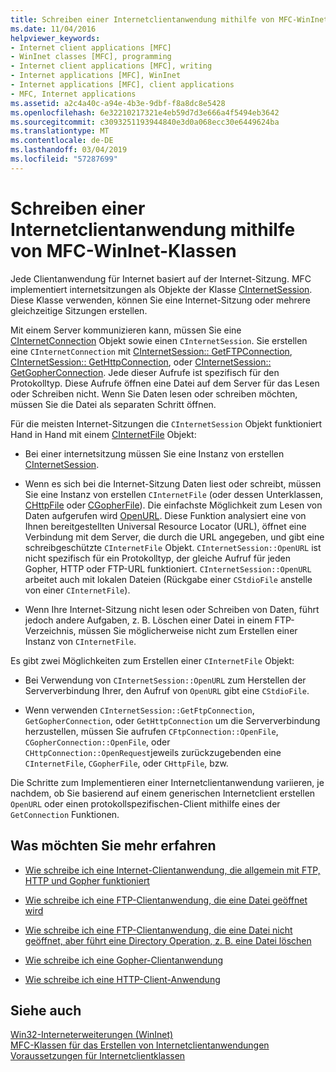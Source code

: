 ```yaml
---
title: Schreiben einer Internetclientanwendung mithilfe von MFC-WinInet-Klassen
ms.date: 11/04/2016
helpviewer_keywords:
- Internet client applications [MFC]
- WinInet classes [MFC], programming
- Internet client applications [MFC], writing
- Internet applications [MFC], WinInet
- Internet applications [MFC], client applications
- MFC, Internet applications
ms.assetid: a2c4a40c-a94e-4b3e-9dbf-f8a8dc8e5428
ms.openlocfilehash: 6e32210217321e4eb59d7d3e666a4f5494eb3642
ms.sourcegitcommit: c3093251193944840e3d0a068ecc30e6449624ba
ms.translationtype: MT
ms.contentlocale: de-DE
ms.lasthandoff: 03/04/2019
ms.locfileid: "57287699"
---
```

# <a name="writing-an-internet-client-application-using-mfc-wininet-classes"></a>Schreiben einer Internetclientanwendung mithilfe von MFC-WinInet-Klassen

Jede Clientanwendung für Internet basiert auf der Internet-Sitzung. MFC implementiert internetsitzungen als Objekte der Klasse [CInternetSession](../mfc/reference/cinternetsession-class.md). Diese Klasse verwenden, können Sie eine Internet-Sitzung oder mehrere gleichzeitige Sitzungen erstellen.

Mit einem Server kommunizieren kann, müssen Sie eine [CInternetConnection](../mfc/reference/cinternetconnection-class.md) Objekt sowie einen `CInternetSession`. Sie erstellen eine `CInternetConnection` mit [CInternetSession:: GetFTPConnection](../mfc/reference/cinternetsession-class.md#getftpconnection), [CInternetSession:: GetHttpConnection](../mfc/reference/cinternetsession-class.md#gethttpconnection), oder [CInternetSession:: GetGopherConnection](../mfc/reference/cinternetsession-class.md#getgopherconnection). Jede dieser Aufrufe ist spezifisch für den Protokolltyp. Diese Aufrufe öffnen eine Datei auf dem Server für das Lesen oder Schreiben nicht. Wenn Sie Daten lesen oder schreiben möchten, müssen Sie die Datei als separaten Schritt öffnen.

Für die meisten Internet-Sitzungen die `CInternetSession` Objekt funktioniert Hand in Hand mit einem [CInternetFile](../mfc/reference/cinternetfile-class.md) Objekt:

- Bei einer internetsitzung müssen Sie eine Instanz von erstellen [CInternetSession](../mfc/reference/cinternetsession-class.md).

- Wenn es sich bei die Internet-Sitzung Daten liest oder schreibt, müssen Sie eine Instanz von erstellen `CInternetFile` (oder dessen Unterklassen, [CHttpFile](../mfc/reference/chttpfile-class.md) oder [CGopherFile](../mfc/reference/cgopherfile-class.md)). Die einfachste Möglichkeit zum Lesen von Daten aufgerufen wird [OpenURL](../mfc/reference/cinternetsession-class.md#openurl). Diese Funktion analysiert eine von Ihnen bereitgestellten Universal Resource Locator (URL), öffnet eine Verbindung mit dem Server, die durch die URL angegeben, und gibt eine schreibgeschützte `CInternetFile` Objekt. `CInternetSession::OpenURL` ist nicht spezifisch für ein Protokolltyp, der gleiche Aufruf für jeden Gopher, HTTP oder FTP-URL funktioniert. `CInternetSession::OpenURL` arbeitet auch mit lokalen Dateien (Rückgabe einer `CStdioFile` anstelle von einer `CInternetFile`).

- Wenn Ihre Internet-Sitzung nicht lesen oder Schreiben von Daten, führt jedoch andere Aufgaben, z. B. Löschen einer Datei in einem FTP-Verzeichnis, müssen Sie möglicherweise nicht zum Erstellen einer Instanz von `CInternetFile`.

Es gibt zwei Möglichkeiten zum Erstellen einer `CInternetFile` Objekt:

- Bei Verwendung von `CInternetSession::OpenURL` zum Herstellen der Serververbindung Ihrer, den Aufruf von `OpenURL` gibt eine `CStdioFile`.

- Wenn verwenden `CInternetSession::GetFtpConnection`, `GetGopherConnection`, oder `GetHttpConnection` um die Serververbindung herzustellen, müssen Sie aufrufen `CFtpConnection::OpenFile`, `CGopherConnection::OpenFile`, oder `CHttpConnection::OpenRequest`jeweils zurückzugebenden eine `CInternetFile`, `CGopherFile`, oder `CHttpFile`, bzw.

Die Schritte zum Implementieren einer Internetclientanwendung variieren, je nachdem, ob Sie basierend auf einem generischen Internetclient erstellen `OpenURL` oder einen protokollspezifischen-Client mithilfe eines der `GetConnection` Funktionen.

## <a name="what-do-you-want-to-know-more-about"></a>Was möchten Sie mehr erfahren

- [Wie schreibe ich eine Internet-Clientanwendung, die allgemein mit FTP, HTTP und Gopher funktioniert](../mfc/steps-in-a-typical-internet-client-application.md)

- [Wie schreibe ich eine FTP-Clientanwendung, die eine Datei geöffnet wird](../mfc/steps-in-a-typical-ftp-client-application.md)

- [Wie schreibe ich eine FTP-Clientanwendung, die eine Datei nicht geöffnet, aber führt eine Directory Operation, z. B. eine Datei löschen](../mfc/steps-in-a-typical-ftp-client-application-to-delete-a-file.md)

- [Wie schreibe ich eine Gopher-Clientanwendung](../mfc/steps-in-a-typical-gopher-client-application.md)

- [Wie schreibe ich eine HTTP-Client-Anwendung](../mfc/steps-in-a-typical-http-client-application.md)

## <a name="see-also"></a>Siehe auch

[Win32-Interneterweiterungen (WinInet)](../mfc/win32-internet-extensions-wininet.md)<br/>
[MFC-Klassen für das Erstellen von Internetclientanwendungen](../mfc/mfc-classes-for-creating-internet-client-applications.md)<br/>
[Voraussetzungen für Internetclientklassen](../mfc/prerequisites-for-internet-client-classes.md)
